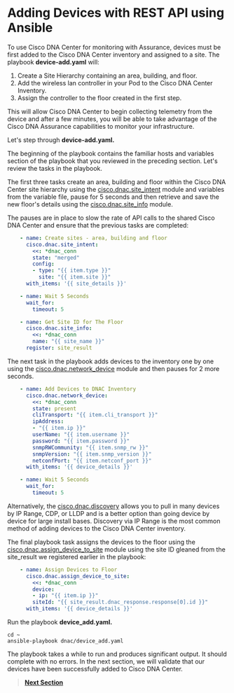 # Adding Devices with REST API using Ansible

To use Cisco DNA Center for monitoring with Assurance, devices must be first added to the Cisco DNA Center inventory and assigned to a site. The playbook **device-add.yaml** will:

1. Create a Site Hierarchy containing an area, building, and floor.
2. Add the wireless lan controller in your Pod to the Cisco DNA Center Inventory.
3. Assign the controller to the floor created in the first step.

This will allow Cisco DNA Center to begin collecting telemetry from the device and after a few minutes, you will be able to take advantage of the Cisco DNA Assurance capabilities to monitor your infrastructure.

Let's step through **device-add.yaml.**

The beginning of the playbook contains the familiar hosts and variables section of the playbook that you reviewed in the preceding section. Let's review the tasks in the playbook. 

The first three tasks create an area, building and floor within the Cisco DNA Center site hierarchy using the [cisco.dnac.site_intent](https://docs.ansible.com/ansible/latest/collections/cisco/dnac/site_intent_module.html#ansible-collections-cisco-dnac-site-intent-module) module and variables from the variable file, pause for 5 seconds and then retrieve and save the new floor's details using the [cisco.dnac.site_info](https://docs.ansible.com/ansible/latest/collections/cisco/dnac/site_info_module.html) module. 

The pauses are in place to slow the rate of API calls to the shared Cisco DNA Center and ensure that the previous tasks are completed:

```YAML
    - name: Create sites - area, building and floor
      cisco.dnac.site_intent:
        <<: *dnac_conn
        state: "merged"
        config:
        - type: "{{ item.type }}"
          site: "{{ item.site }}"
      with_items: '{{ site_details }}'

    - name: Wait 5 Seconds
      wait_for:
        timeout: 5 

    - name: Get Site ID for The Floor
      cisco.dnac.site_info:
        <<: *dnac_conn
        name: "{{ site_name }}"
      register: site_result 
```

The next task in the playbook adds devices to the inventory one by one using the [cisco.dnac.network_device](https://docs.ansible.com/ansible/latest/collections/cisco/dnac/network_device_module.html) module and then pauses for 2 more seconds. 

```YAML
    - name: Add Devices to DNAC Inventory
      cisco.dnac.network_device:
        <<: *dnac_conn
        state: present
        cliTransport: "{{ item.cli_transport }}"
        ipAddress:
        - "{{ item.ip }}"
        userName: "{{ item.username }}"
        password: "{{ item.password }}"
        snmpRWCommunity: "{{ item.snmp_rw }}"
        snmpVersion: "{{ item.snmp_version }}"
        netconfPort: "{{ item.netconf_port }}"
      with_items: '{{ device_details }}'

    - name: Wait 5 Seconds
      wait_for:
        timeout: 5      

```
Alternatively, the [cisco.dnac.discovery](https://docs.ansible.com/ansible/latest/collections/cisco/dnac/discovery_module.html) allows you to pull in many devices by IP Range, CDP, or LLDP and is a better option than going device by device for large install bases. Discovery via IP Range is the most common method of adding devices to the Cisco DNA Center inventory.

The final playbook task assigns the devices to the floor using the [cisco.dnac.assign_device_to_site](https://docs.ansible.com/ansible/latest/collections/cisco/dnac/assign_device_to_site_module.html) module using the site ID gleaned from the site_result we registered earlier in the playbook:

```YAML
    - name: Assign Devices to Floor
      cisco.dnac.assign_device_to_site:
        <<: *dnac_conn
        device:
        - ip: "{{ item.ip }}"
        siteId: "{{ site_result.dnac_response.response[0].id }}"
      with_items: '{{ device_details }}'
```

Run the playbook **device_add.yaml.** 

```SHELL
cd ~
ansible-playbook dnac/device_add.yaml
```

The playbook takes a while to run and produces significant output. It should complete with no errors. In the next section, we will validate that our devices have been successfully added to Cisco DNA Center.

> [**Next Section**](07-verify.md)
